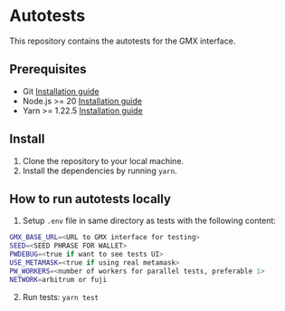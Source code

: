 # Autotests

This repository contains the autotests for the GMX interface.

## Prerequisites

- Git [Installation guide](https://git-scm.com/book/en/v2/Getting-Started-Installing-Git)
- Node.js >= 20 [Installation guide](https://nodejs.org/en/download/)
- Yarn >= 1.22.5 [Installation guide](https://classic.yarnpkg.com/en/docs/install)

## Install

1. Clone the repository to your local machine.
2. Install the dependencies by running `yarn`.

## How to run autotests locally

1. Setup `.env` file in same directory as tests with the following content:

```bash
GMX_BASE_URL=<URL to GMX interface for testing>
SEED=<SEED PHRASE FOR WALLET>
PWDEBUG=<true if want to see tests UI>
USE_METAMASK=<true if using real metamask>
PW_WORKERS=<number of workers for parallel tests, preferable 1>
NETWORK=arbitrum or fuji
```

2. Run tests: `yarn test`
